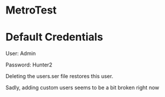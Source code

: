# MetroTest


# Default Credentials
User: Admin

Password: Hunter2

Deleting the users.ser file restores this user.

Sadly, adding custom users seems to be a bit broken right now

